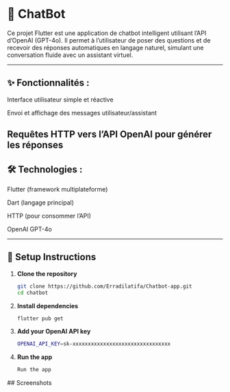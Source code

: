 # 🤖 ChatBot

Ce projet Flutter est une application de chatbot intelligent utilisant l’API d’OpenAI (GPT-4o).
Il permet à l’utilisateur de poser des questions et de recevoir des réponses automatiques en langage naturel, simulant une conversation fluide avec un assistant virtuel.

-----

## ✨ Fonctionnalités :
Interface utilisateur simple et réactive

Envoi et affichage des messages utilisateur/assistant

Requêtes HTTP vers l’API OpenAI pour générer les réponses
---

## 🛠 Technologies :
Flutter (framework multiplateforme)

Dart (langage principal)

HTTP (pour consommer l’API)

OpenAI GPT-4o

----
## 🔧 Setup Instructions

1. **Clone the repository**
   ```bash
   git clone https://github.com/Erradilatifa/Chatbot-app.git
   cd chatbot
   
2. **Install dependencies**
    ```bash
    flutter pub get

3. **Add your OpenAI API key**
    ```bash
    OPENAI_API_KEY=sk-xxxxxxxxxxxxxxxxxxxxxxxxxxxxxxxx

    
4. **Run the app**
    ```bash
    Run the app


## Screenshots
